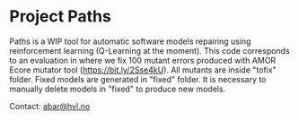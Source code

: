 # Project Paths

Paths is a WIP tool for automatic software models repairing using reinforcement learning (Q-Learning at the moment).
This code corresponds to an evaluation in where we fix 100 mutant errors produced with AMOR Ecore mutator tool (https://bit.ly/2Sse4kU).
All mutants are inside "tofix" folder.
Fixed models are generated in "fixed" folder.
It is necessary to manually delete models in "fixed" to produce new models.

Contact: abar@hvl.no
